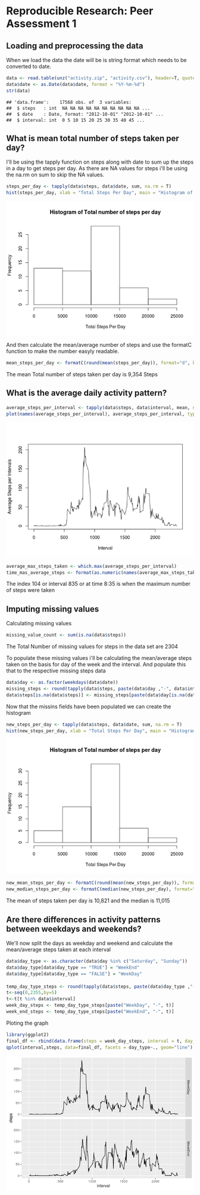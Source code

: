 # Reproducible Research: Peer Assessment 1


## Loading and preprocessing the data
When we load the data the date will be is string format which needs to be converted to date.

```r
data <- read.table(unz("activity.zip", "activity.csv"), header=T, quote="\"", sep=",",stringsAsFactors = F)
data$date <- as.Date(data$date, format = "%Y-%m-%d")
str(data)
```

```
## 'data.frame':	17568 obs. of  3 variables:
##  $ steps   : int  NA NA NA NA NA NA NA NA NA NA ...
##  $ date    : Date, format: "2012-10-01" "2012-10-01" ...
##  $ interval: int  0 5 10 15 20 25 30 35 40 45 ...
```


## What is mean total number of steps taken per day?
I'll be using the tapply function on steps along with date to sum up the steps in a day to get steps per day. As there are NA values for steps i'll be using the na.rm on sum to skip the NA values.

```r
steps_per_day <- tapply(data$steps, data$date, sum, na.rm = T)
hist(steps_per_day, xlab = "Total Steps Per Day", main = "Histogram of Total number of steps per day")
```

![](PA1_template_files/figure-html/unnamed-chunk-2-1.png)<!-- -->

And then calculate the mean/average number of steps and use the formatC function to make the number easyly readable.

```r
mean_steps_per_day <- formatC(round(mean(steps_per_day)), format="d", big.mark=',')
```
The mean Total number of steps taken per day is 9,354 Steps


## What is the average daily activity pattern?

```r
average_steps_per_interval <- tapply(data$steps, data$interval, mean, na.rm = T)
plot(names(average_steps_per_interval), average_steps_per_interval, type = "l", xlab = "Interval", ylab = "Average Steps per Intervals")
```

![](PA1_template_files/figure-html/unnamed-chunk-4-1.png)<!-- -->

```r
average_max_steps_taken <- which.max(average_steps_per_interval)
time_mas_average_steps <- format(as.numeric(names(average_max_steps_taken)), big.interval = 2L, big.mark = ":", width = 4, justify = "right")
```
The index 104 or interval 835 or at time  8:35 is when the maximum number of steps were taken


## Imputing missing values
Calculating missing values

```r
missing_value_count <- sum(is.na(data$steps))
```
The Total Number of missing values for steps in the data set are 2304

To populate these missing values i'll be calculating the mean/average steps taken on the basis for day of the week and the interval. And populate this that to the respective missing steps data

```r
data$day <- as.factor(weekdays(data$date))
missing_steps <- round(tapply(data$steps, paste(data$day ,"-", data$interval) ,mean, na.rm = T))
data$steps[is.na(data$steps)] <- missing_steps[paste(data$day[is.na(data$steps)], "-", data$interval[is.na(data$steps)])]
```
Now that the missins fields have been populated we can create the histogram

```r
new_steps_per_day <- tapply(data$steps, data$date, sum, na.rm = T)
hist(new_steps_per_day, xlab = "Total Steps Per Day", main = "Histogram of Total number of steps per day")
```

![](PA1_template_files/figure-html/unnamed-chunk-8-1.png)<!-- -->

```r
new_mean_steps_per_day <- formatC(round(mean(new_steps_per_day)), format="d", big.mark=',')
new_median_steps_per_day <- formatC(median(new_steps_per_day), format="d", big.mark=',')
```
The mean of steps taken per day is 10,821 and the median is 11,015

## Are there differences in activity patterns between weekdays and weekends?
We'll now split the days as weekday and weekend and calculate the mean/average steps taken at each interval

```r
data$day_type <- as.character(data$day %in% c("Saturday", "Sunday"))
data$day_type[data$day_type == "TRUE"] = "WeekEnd" 
data$day_type[data$day_type == "FALSE"] = "WeekDay" 

temp_day_type_steps <- round(tapply(data$steps, paste(data$day_type ,"-", data$interval) ,mean, na.rm = T))
t<-seq(0,2355,by=5)
t<-t[t %in% data$interval]
week_day_steps <- temp_day_type_steps[paste("WeekDay", "-", t)]
week_end_steps <- temp_day_type_steps[paste("WeekEnd", "-", t)]
```
Ploting the graph

```r
library(ggplot2)
final_df <- rbind(data.frame(steps = week_day_steps, interval = t, day_type=rep("WeekDay", length(week_day_steps))), data.frame(steps = week_end_steps, interval = t, day_type=rep("WeekEnd", length(week_end_steps))))
qplot(interval,steps, data=final_df, facets = day_type~., geom="line")
```

![](PA1_template_files/figure-html/unnamed-chunk-10-1.png)<!-- -->

